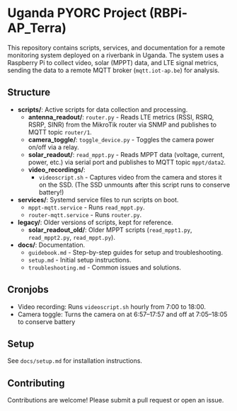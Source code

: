 # Uganda PYORC Project (RBPi-AP_Terra)

This repository contains scripts, services, and documentation for a remote monitoring system deployed on a riverbank in Uganda. The system uses a Raspberry Pi to collect video, solar (MPPT) data, and LTE signal metrics, sending the data to a remote MQTT broker (`mqtt.iot-ap.be`) for analysis.

## Structure
- **scripts/**: Active scripts for data collection and processing.
  - **antenna_readout/**: `router.py` - Reads LTE metrics (RSSI, RSRQ, RSRP, SINR) from the MikroTik router via SNMP and publishes to MQTT topic `router/1`.
  - **camera_toggle/**: `toggle_device.py` - Toggles the camera power on/off via a relay.
  - **solar_readout/**: `read_mppt.py` - Reads MPPT data (voltage, current, power, etc.) via serial port and publishes to MQTT topic `mppt/data2`.
  - **video_recordings/**:
    - `videoscript.sh` - Captures video from the camera and stores it on the SSD. (The SSD unmounts after this script runs to conserve battery!)
- **services/**: Systemd service files to run scripts on boot.
  - `mppt-mqtt.service` - Runs `read_mppt.py`.
  - `router-mqtt.service` - Runs `router.py`.
- **legacy/**: Older versions of scripts, kept for reference.
  - **solar_readout_old/**: Older MPPT scripts (`read_mppt1.py`, `read_mppt2.py`, `read_mppt.py`).
- **docs/**: Documentation.
  - `guidebook.md` - Step-by-step guides for setup and troubleshooting.
  - `setup.md` - Initial setup instructions.
  - `troubleshooting.md` - Common issues and solutions.

## Cronjobs
- Video recording: Runs `videoscript.sh` hourly from 7:00 to 18:00.
- Camera toggle: Turns the camera on at 6:57–17:57 and off at 7:05–18:05 to conserve battery

## Setup
See `docs/setup.md` for installation instructions.

## Contributing
Contributions are welcome! Please submit a pull request or open an issue.
